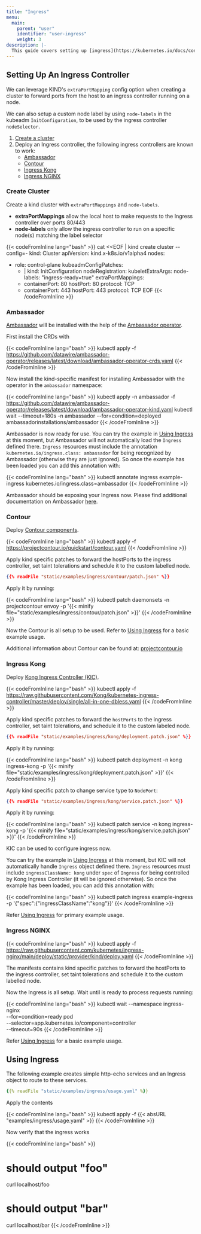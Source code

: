 ```yaml
---
title: "Ingress"
menu:
  main:
    parent: "user"
    identifier: "user-ingress"
    weight: 3
description: |-
  This guide covers setting up [ingress](https://kubernetes.io/docs/concepts/services-networking/ingress/) on a kind cluster.
---
```

## Setting Up An Ingress Controller

We can leverage KIND's `extraPortMapping` config option when
creating a cluster to forward ports from the host
to an ingress controller running on a node.

We can also setup a custom node label by using `node-labels`
in the kubeadm `InitConfiguration`, to be used
by the ingress controller `nodeSelector`.


1. [Create a cluster](#create-cluster)
2. Deploy an Ingress controller, the following ingress controllers are known to work:
    - [Ambassador](#ambassador)
    - [Contour](#contour)
    - [Ingress Kong](#ingress-kong)
    - [Ingress NGINX](#ingress-nginx)

### Create Cluster

Create a kind cluster with `extraPortMappings` and `node-labels`.

- **extraPortMappings** allow the local host to make requests to the Ingress controller over ports 80/443
- **node-labels** only allow the ingress controller to run on a specific node(s) matching the label selector

{{< codeFromInline lang="bash" >}}
cat <<EOF | kind create cluster --config=-
kind: Cluster
apiVersion: kind.x-k8s.io/v1alpha4
nodes:
- role: control-plane
  kubeadmConfigPatches:
  - |
    kind: InitConfiguration
    nodeRegistration:
      kubeletExtraArgs:
        node-labels: "ingress-ready=true"
  extraPortMappings:
  - containerPort: 80
    hostPort: 80
    protocol: TCP
  - containerPort: 443
    hostPort: 443
    protocol: TCP
EOF
{{< /codeFromInline >}}

### Ambassador

[Ambassador](https://www.getambassador.io/) will be installed with the help of
the [Ambassador operator](https://www.getambassador.io/docs/latest/topics/install/aes-operator/).

First install the CRDs with

{{< codeFromInline lang="bash" >}}
kubectl apply -f https://github.com/datawire/ambassador-operator/releases/latest/download/ambassador-operator-crds.yaml
{{< /codeFromInline >}}

Now install the kind-specific manifest for installing Ambassador with the operator
in the `ambassador` namespace:

{{< codeFromInline lang="bash" >}}
kubectl apply -n ambassador -f https://github.com/datawire/ambassador-operator/releases/latest/download/ambassador-operator-kind.yaml
kubectl wait --timeout=180s -n ambassador --for=condition=deployed ambassadorinstallations/ambassador
{{< /codeFromInline >}}

Ambassador is now ready for use. You can try the example in [Using Ingress](#using-ingress) at this moment,
but Ambassador will not automatically load the `Ingress` defined there. `Ingress` resources must include
the annotation `kubernetes.io/ingress.class: ambassador` for being recognized by Ambassador (otherwise they are just ignored).
So once the example has been loaded you can add this annotation with:

{{< codeFromInline lang="bash" >}}
kubectl annotate ingress example-ingress kubernetes.io/ingress.class=ambassador
{{< /codeFromInline >}}

Ambassador should be exposing your Ingress now. Please find additional documentation on
Ambassador [here](https://www.getambassador.io/docs/latest/).

### Contour

Deploy [Contour components](https://projectcontour.io/quickstart/contour.yaml).

{{< codeFromInline lang="bash" >}}
kubectl apply -f https://projectcontour.io/quickstart/contour.yaml
{{< /codeFromInline >}}

Apply kind specific patches to forward the hostPorts to the
ingress controller, set taint tolerations and
schedule it to the custom labelled node.

```json
{{% readFile "static/examples/ingress/contour/patch.json" %}}
```

Apply it by running:

{{< codeFromInline lang="bash" >}}
kubectl patch daemonsets -n projectcontour envoy -p '{{< minify file="static/examples/ingress/contour/patch.json" >}}'
{{< /codeFromInline >}}

Now the Contour is all setup to be used.
Refer to [Using Ingress](#using-ingress) for a basic example usage.

Additional information about Contour can be found at: [projectcontour.io](https://projectcontour.io)

### Ingress Kong

Deploy [Kong Ingress Controller (KIC)](https://docs.konghq.com/kubernetes-ingress-controller/2.1.x/concepts/design/).

{{< codeFromInline lang="bash" >}}
kubectl apply -f https://raw.githubusercontent.com/Kong/kubernetes-ingress-controller/master/deploy/single/all-in-one-dbless.yaml
{{< /codeFromInline >}}

Apply kind specific patches to forward the `hostPorts` to the ingress controller, set taint tolerations, and schedule it to the custom labeled node.

```json
{{% readFile "static/examples/ingress/kong/deployment.patch.json" %}}
```

Apply it by running:

{{< codeFromInline lang="bash" >}}
kubectl patch deployment -n kong ingress-kong -p '{{< minify file="static/examples/ingress/kong/deployment.patch.json" >}}'
{{< /codeFromInline >}}

Apply kind specific patch to change service type to `NodePort`:

```json
{{% readFile "static/examples/ingress/kong/service.patch.json" %}}
```

Apply it by running:

{{< codeFromInline lang="bash" >}}
kubectl patch service -n kong ingress-kong -p '{{< minify file="static/examples/ingress/kong/service.patch.json" >}}'
{{< /codeFromInline >}}

KIC can be used to configure ingress now.

You can try the example in [Using Ingress](#using-ingress) at this moment,
but KIC will not automatically handle `Ingress` object defined there.
`Ingress` resources must include `ingressClassName: kong` under `spec` of `Ingress`  for being controlled by Kong Ingress Controller (it will be ignored otherwise).
So once the example has been loaded, you can add this annotation with:

{{< codeFromInline lang="bash" >}}
kubectl patch ingress example-ingress -p '{"spec":{"ingressClassName":"kong"}}'
{{< /codeFromInline >}}

Refer [Using Ingress](#using-ingress) for primary example usage.


### Ingress NGINX

{{< codeFromInline lang="bash" >}}
kubectl apply -f https://raw.githubusercontent.com/kubernetes/ingress-nginx/main/deploy/static/provider/kind/deploy.yaml
{{< /codeFromInline >}}

The manifests contains kind specific patches to forward the hostPorts to the
ingress controller, set taint tolerations and schedule it to the custom labelled node.

Now the Ingress is all setup. Wait until is ready to process requests running:

{{< codeFromInline lang="bash" >}}
kubectl wait --namespace ingress-nginx \
  --for=condition=ready pod \
  --selector=app.kubernetes.io/component=controller \
  --timeout=90s
{{< /codeFromInline >}}

Refer [Using Ingress](#using-ingress) for a basic example usage.

## Using Ingress

The following example creates simple http-echo services
and an Ingress object to route to these services.

```yaml
{{% readFile "static/examples/ingress/usage.yaml" %}}
```

Apply the contents

{{< codeFromInline lang="bash" >}}
kubectl apply -f {{< absURL "examples/ingress/usage.yaml" >}}
{{< /codeFromInline >}}

Now verify that the ingress works

{{< codeFromInline lang="bash" >}}
# should output "foo"
curl localhost/foo
# should output "bar"
curl localhost/bar
{{< /codeFromInline >}}

